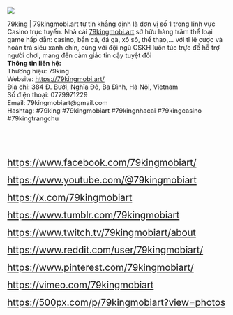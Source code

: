 ![](https://g0v.hackmd.io/_uploads/SJ0fBGtUJl.jpg)

<p><u><span style="font-size: 11pt; arial, 'sans-serif';color: #1155cc;"><a href="https://79kingmobi.art/">79king</a></span></u><span style="font-size: 11pt;"> | 79kingmobi.art tự tin khẳng định l&agrave; đơn vị số 1 trong lĩnh vực Casino trực tuyến. Nh&agrave; c&aacute;i <u><span style="color: #1155cc;"><a href="https://79kingmobi.art/">79kingmobi.art</a></span></u> sở hữu h&agrave;ng trăm thể loại game hấp dẫn: casino, bắn c&aacute;, đ&aacute; g&agrave;, xổ số, thể thao,... với tỉ lệ cược v&agrave; ho&agrave;n trả si&ecirc;u xanh ch&iacute;n, c&ugrave;ng với đội ngũ CSKH lu&ocirc;n t&uacute;c trực để hỗ trợ người chơi, mang đến cảm gi&aacute;c tin cậy tuyệt đối<br><strong>Th&ocirc;ng tin li&ecirc;n hệ:</strong><br>Thương hiệu: 79king<br>Website: <u><span style="color: #1155cc;"><a href="https://79kingmobi.art/">https://79kingmobi.art/</a></span></u> <br>Địa chỉ: 384 Đ. Bưởi, Nghĩa Đ&ocirc;, Ba Đ&igrave;nh, H&agrave; Nội, Vietnam<br>Số điện thoại: 0779971229<br>Email: 79kingmobiart@gmail.com<br>Hashtag: #79king #79kingmobiart #79kingnhacai #79kingcasino #79kingtrangchu</span></p>
<p><span style="font-size: 11pt;">&nbsp;</span></p>
<p><span style="font-size: 11pt;">&nbsp;</span></p>
<p><span style="font-size: 16pt;"><a href="https://www.facebook.com/79kingmobiart/"><span><span style="white-space: pre-wrap;">https://www.facebook.com/79kingmobiart/</span></span></a></span></p>
<p><span style="font-size: 16pt;"><a href="https://www.youtube.com/@79kingmobiart"><span><span style="white-space: pre-wrap;">https://www.youtube.com/@79kingmobiart</span></span></a></span></p>
<p><span style="font-size: 16pt;"><a href="https://x.com/79kingmobiart"><span><span style="white-space: pre-wrap;">https://x.com/79kingmobiart</span></span></a></span></p>
<p><span style="font-size: 16pt;"><a href="https://www.tumblr.com/79kingmobiart"><span><span style="white-space: pre-wrap;">https://www.tumblr.com/79kingmobiart</span></span></a></span></p>
<p><span style="font-size: 16pt;"><a href="https://www.twitch.tv/79kingmobiart/about"><span><span style="white-space: pre-wrap;">https://www.twitch.tv/79kingmobiart/about</span></span></a></span></p>
<p><span style="font-size: 16pt;"><a href="https://www.reddit.com/user/79kingmobiart/"><span><span style="white-space: pre-wrap;">https://www.reddit.com/user/79kingmobiart/</span></span></a></span></p>
<p><span style="font-size: 16pt;"><a href="https://www.pinterest.com/79kingmobiart/"><span><span style="white-space: pre-wrap;">https://www.pinterest.com/79kingmobiart/</span></span></a></span></p>
<p><span style="font-size: 16pt;"><a href="https://vimeo.com/79kingmobiart"><span><span style="white-space: pre-wrap;">https://vimeo.com/79kingmobiart</span></span></a></span></p>
<p><span style="font-size: 16pt;"><a href="https://500px.com/p/79kingmobiart?view=photos"><span><span style="white-space: pre-wrap;">https://500px.com/p/79kingmobiart?view=photos</span></span></a></span></p>
<p>&nbsp;</p>
<p><span style="font-size: 11pt;">&nbsp;</span></p>
<p><span style="font-size: 11pt;">&nbsp;</span></p>
<p>&nbsp;</p>